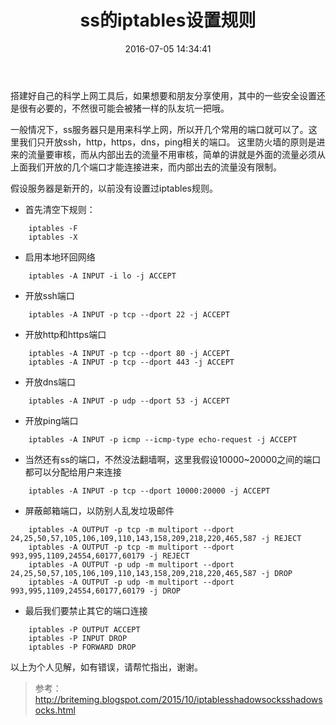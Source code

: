﻿---
title: ss的iptables设置规则
date: 2016-07-05 14:34:41
tags: [ss,iptables]
description: 一般情况下，ss服务器只是用来科学上网，所以开几个常用的端口就可以了。这里我们只开放ssh，http，https，dns，ping相关的端口。这里防火墙的原则是进来的流量要审核，而从内部出去的流量不用审核，简单的讲就是外面的流量必须从上面我们开放的几个端口才能连接进来，而内部出去的流量没有限制。
---
搭建好自己的科学上网工具后，如果想要和朋友分享使用，其中的一些安全设置还是很有必要的，不然很可能会被猪一样的队友坑一把哦。

一般情况下，ss服务器只是用来科学上网，所以开几个常用的端口就可以了。这里我们只开放ssh，http，https，dns，ping相关的端口。
这里防火墙的原则是进来的流量要审核，而从内部出去的流量不用审核，简单的讲就是外面的流量必须从上面我们开放的几个端口才能连接进来，而内部出去的流量没有限制。

假设服务器是新开的，以前没有设置过iptables规则。

* 首先清空下规则：
```
	iptables -F
	iptables -X
```

* 启用本地环回网络
```
	iptables -A INPUT -i lo -j ACCEPT
```
* 开放ssh端口
```
	iptables -A INPUT -p tcp --dport 22 -j ACCEPT
```
* 开放http和https端口
```
	iptables -A INPUT -p tcp --dport 80 -j ACCEPT
	iptables -A INPUT -p tcp --dport 443 -j ACCEPT
```
* 开放dns端口
```
	iptables -A INPUT -p udp --dport 53 -j ACCEPT
```
* 开放ping端口
```
	iptables -A INPUT -p icmp --icmp-type echo-request -j ACCEPT
```
* 当然还有ss的端口，不然没法翻墙啊，这里我假设10000~20000之间的端口都可以分配给用户来连接
```
	iptables -A INPUT -p tcp --dport 10000:20000 -j ACCEPT
```
* 屏蔽邮箱端口，以防别人乱发垃圾邮件
```
	iptables -A OUTPUT -p tcp -m multiport --dport 24,25,50,57,105,106,109,110,143,158,209,218,220,465,587 -j REJECT
	iptables -A OUTPUT -p tcp -m multiport --dport 993,995,1109,24554,60177,60179 -j REJECT
	iptables -A OUTPUT -p udp -m multiport --dport 24,25,50,57,105,106,109,110,143,158,209,218,220,465,587 -j DROP
	iptables -A OUTPUT -p udp -m multiport --dport 993,995,1109,24554,60177,60179 -j DROP
```
* 最后我们要禁止其它的端口连接
```
	iptables -P OUTPUT ACCEPT
	iptables -P INPUT DROP
	iptables -P FORWARD DROP
```

以上为个人见解，如有错误，请帮忙指出，谢谢。

> 参考：http://briteming.blogspot.com/2015/10/iptablesshadowsocksshadowsocks.html